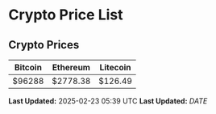 # Crypto Price List

## Crypto Prices
| Bitcoin | Ethereum | Litecoin |
| ------- | -------- | -------- |
| $96288 | $2778.38 | $126.49 |
**Last Updated:** 2025-02-23 05:39 UTC
**Last Updated:** $DATE$
